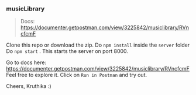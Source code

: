 ### musicLibrary

> Docs: https://documenter.getpostman.com/view/3225842/musiclibrary/RVncfcmF

Clone this repo or download the zip.
Do ```npm install``` inside the ```server``` folder
Do ```npm start``` . This starts the server on port 8000.

Go to docs here: https://documenter.getpostman.com/view/3225842/musiclibrary/RVncfcmF
Feel free to explore it.
Click on ```Run in Postman``` and try out.

Cheers,
Kruthika :)
